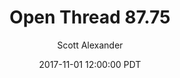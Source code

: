 ---
layout: podcast
title: "Open Thread 87.75"
author: Scott Alexander
description: https://slatestarcodex.com/2017/11/01/open-thread-87-75/
date: 2017-11-01 12:00:00 PDT
length: 76805
duration: 19
guid: open-thread-87-75
---